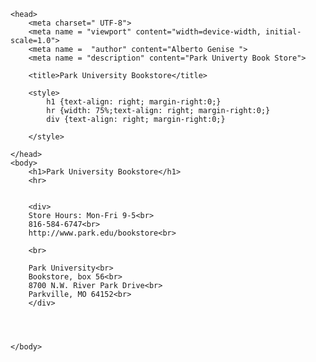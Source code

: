  <!DOCTYPE html>
 <html lang = "en">

    <head>
        <meta charset=" UTF-8">
        <meta name = "viewport" content="width=device-width, initial-scale=1.0">
        <meta name =  "author" content="Alberto Genise ">
        <meta name = "description" content="Park Univerty Book Store">

        <title>Park University Bookstore</title>

        <style>
            h1 {text-align: right; margin-right:0;}
            hr {width: 75%;text-align: right; margin-right:0;}
            div {text-align: right; margin-right:0;}
            
        </style>
        
    </head>
    <body>
        <h1>Park University Bookstore</h1>
        <hr>
        
    
        <div> 
        Store Hours: Mon-Fri 9-5<br>
        816-584-6747<br>
        http://www.park.edu/bookstore<br>
        
        <br>

        Park University<br>
        Bookstore, box 56<br>
        8700 N.W. River Park Drive<br>
        Parkville, MO 64152<br>
        </div>

        
        

    </body>

   
 </html>
